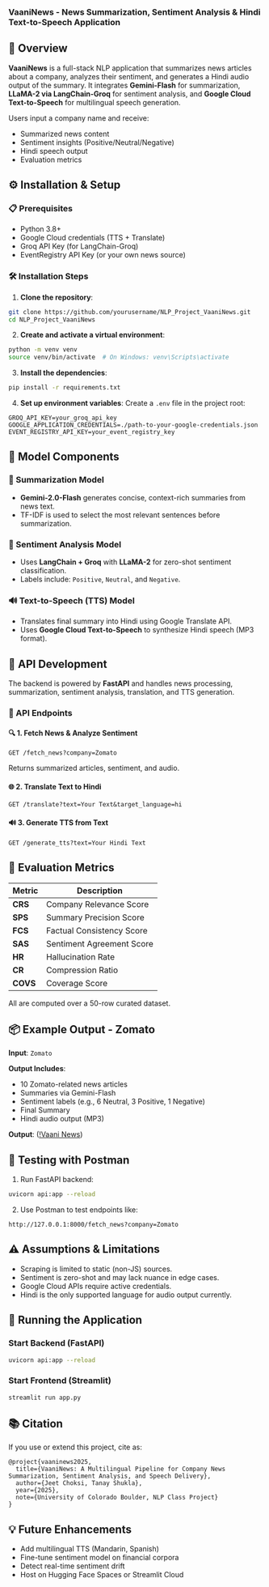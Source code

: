### VaaniNews - News Summarization, Sentiment Analysis & Hindi Text-to-Speech Application

## 🧠 Overview
**VaaniNews** is a full-stack NLP application that summarizes news articles about a company, analyzes their sentiment, and generates a Hindi audio output of the summary. It integrates **Gemini-Flash** for summarization, **LLaMA-2 via LangChain-Groq** for sentiment analysis, and **Google Cloud Text-to-Speech** for multilingual speech generation.

Users input a company name and receive:
- Summarized news content
- Sentiment insights (Positive/Neutral/Negative)
- Hindi speech output
- Evaluation metrics


## ⚙️ Installation & Setup

### 📋 Prerequisites
- Python 3.8+
- Google Cloud credentials (TTS + Translate)
- Groq API Key (for LangChain-Groq)
- EventRegistry API Key (or your own news source)

### 🛠 Installation Steps

1. **Clone the repository**:
```bash
git clone https://github.com/yourusername/NLP_Project_VaaniNews.git
cd NLP_Project_VaaniNews
````

2. **Create and activate a virtual environment**:

```bash
python -m venv venv
source venv/bin/activate  # On Windows: venv\Scripts\activate
```

3. **Install the dependencies**:

```bash
pip install -r requirements.txt
```

4. **Set up environment variables**:
   Create a `.env` file in the project root:

```env
GROQ_API_KEY=your_groq_api_key
GOOGLE_APPLICATION_CREDENTIALS=./path-to-your-google-credentials.json
EVENT_REGISTRY_API_KEY=your_event_registry_key
```


## 🤖 Model Components

### 📄 Summarization Model

* **Gemini-2.0-Flash** generates concise, context-rich summaries from news text.
* TF-IDF is used to select the most relevant sentences before summarization.

### 💬 Sentiment Analysis Model

* Uses **LangChain + Groq** with **LLaMA-2** for zero-shot sentiment classification.
* Labels include: `Positive`, `Neutral`, and `Negative`.

### 🔊 Text-to-Speech (TTS) Model

* Translates final summary into Hindi using Google Translate API.
* Uses **Google Cloud Text-to-Speech** to synthesize Hindi speech (MP3 format).


## 🔌 API Development

The backend is powered by **FastAPI** and handles news processing, summarization, sentiment analysis, translation, and TTS generation.

### 📡 API Endpoints

#### 🔍 1. Fetch News & Analyze Sentiment

```http
GET /fetch_news?company=Zomato
```

Returns summarized articles, sentiment, and audio.

#### 🌐 2. Translate Text to Hindi

```http
GET /translate?text=Your Text&target_language=hi
```

#### 🔊 3. Generate TTS from Text

```http
GET /generate_tts?text=Your Hindi Text
```


## 🧪 Evaluation Metrics

| Metric   | Description               |
| -------- | ------------------------- |
| **CRS**  | Company Relevance Score   |
| **SPS**  | Summary Precision Score   |
| **FCS**  | Factual Consistency Score |
| **SAS**  | Sentiment Agreement Score |
| **HR**   | Hallucination Rate        |
| **CR**   | Compression Ratio         |
| **COVS** | Coverage Score            |

All are computed over a 50-row curated dataset.


## 📦 Example Output - Zomato

**Input**: `Zomato`

**Output Includes**:

* 10 Zomato-related news articles
* Summaries via Gemini-Flash
* Sentiment labels (e.g., 6 Neutral, 3 Positive, 1 Negative)
* Final Summary
* Hindi audio output (MP3)

**Output**:
([!Vaani News](https://youtu.be/hoRk7PvTYic))



## 🧪 Testing with Postman

1. Run FastAPI backend:

```bash
uvicorn api:app --reload
```

2. Use Postman to test endpoints like:

```
http://127.0.0.1:8000/fetch_news?company=Zomato
```


## ⚠️ Assumptions & Limitations

* Scraping is limited to static (non-JS) sources.
* Sentiment is zero-shot and may lack nuance in edge cases.
* Google Cloud APIs require active credentials.
* Hindi is the only supported language for audio output currently.


## 🚀 Running the Application

### Start Backend (FastAPI)

```bash
uvicorn api:app --reload
```

### Start Frontend (Streamlit)

```bash
streamlit run app.py
```


## 📚 Citation

If you use or extend this project, cite as:

```
@project{vaaninews2025,
  title={VaaniNews: A Multilingual Pipeline for Company News Summarization, Sentiment Analysis, and Speech Delivery},
  author={Jeet Choksi, Tanay Shukla},
  year={2025},
  note={University of Colorado Boulder, NLP Class Project}
}
```


## 💡 Future Enhancements

* Add multilingual TTS (Mandarin, Spanish)
* Fine-tune sentiment model on financial corpora
* Detect real-time sentiment drift
* Host on Hugging Face Spaces or Streamlit Cloud

